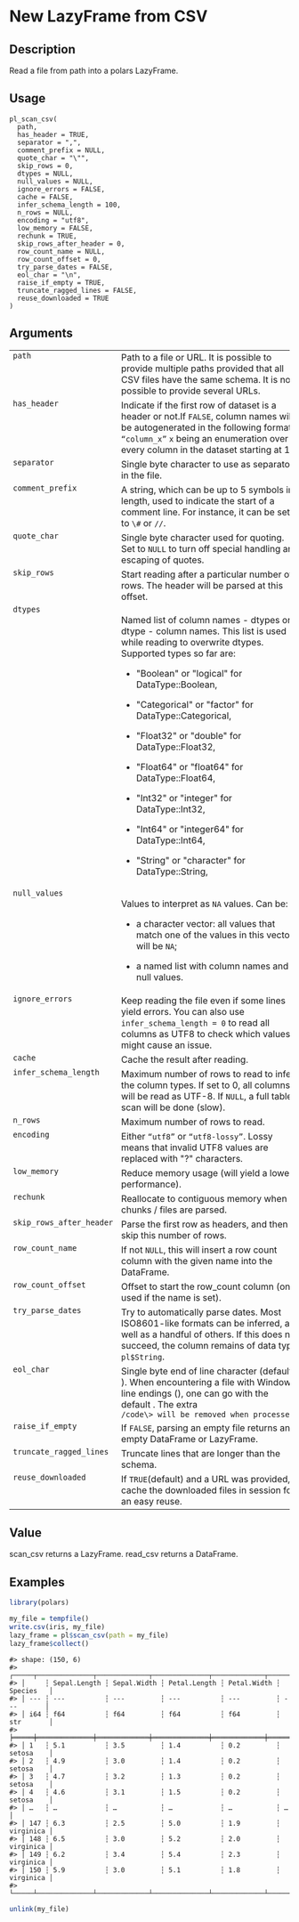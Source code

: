 

# New LazyFrame from CSV

## Description

Read a file from path into a polars LazyFrame.

## Usage

<pre><code class='language-R'>pl_scan_csv(
  path,
  has_header = TRUE,
  separator = ",",
  comment_prefix = NULL,
  quote_char = "\"",
  skip_rows = 0,
  dtypes = NULL,
  null_values = NULL,
  ignore_errors = FALSE,
  cache = FALSE,
  infer_schema_length = 100,
  n_rows = NULL,
  encoding = "utf8",
  low_memory = FALSE,
  rechunk = TRUE,
  skip_rows_after_header = 0,
  row_count_name = NULL,
  row_count_offset = 0,
  try_parse_dates = FALSE,
  eol_char = "\n",
  raise_if_empty = TRUE,
  truncate_ragged_lines = FALSE,
  reuse_downloaded = TRUE
)
</code></pre>

## Arguments

<table>
<tr>
<td style="white-space: nowrap; font-family: monospace; vertical-align: top">
<code id="pl_scan_csv_:_path">path</code>
</td>
<td>
Path to a file or URL. It is possible to provide multiple paths provided
that all CSV files have the same schema. It is not possible to provide
several URLs.
</td>
</tr>
<tr>
<td style="white-space: nowrap; font-family: monospace; vertical-align: top">
<code id="pl_scan_csv_:_has_header">has_header</code>
</td>
<td>
Indicate if the first row of dataset is a header or not.If
<code>FALSE</code>, column names will be autogenerated in the following
format: <code>“column_x”</code> <code>x</code> being an enumeration over
every column in the dataset starting at 1.
</td>
</tr>
<tr>
<td style="white-space: nowrap; font-family: monospace; vertical-align: top">
<code id="pl_scan_csv_:_separator">separator</code>
</td>
<td>
Single byte character to use as separator in the file.
</td>
</tr>
<tr>
<td style="white-space: nowrap; font-family: monospace; vertical-align: top">
<code id="pl_scan_csv_:_comment_prefix">comment_prefix</code>
</td>
<td>
A string, which can be up to 5 symbols in length, used to indicate the
start of a comment line. For instance, it can be set to
<code style="white-space: pre;">\#</code> or
<code style="white-space: pre;">//</code>.
</td>
</tr>
<tr>
<td style="white-space: nowrap; font-family: monospace; vertical-align: top">
<code id="pl_scan_csv_:_quote_char">quote_char</code>
</td>
<td>
Single byte character used for quoting. Set to <code>NULL</code> to turn
off special handling and escaping of quotes.
</td>
</tr>
<tr>
<td style="white-space: nowrap; font-family: monospace; vertical-align: top">
<code id="pl_scan_csv_:_skip_rows">skip_rows</code>
</td>
<td>
Start reading after a particular number of rows. The header will be
parsed at this offset.
</td>
</tr>
<tr>
<td style="white-space: nowrap; font-family: monospace; vertical-align: top">
<code id="pl_scan_csv_:_dtypes">dtypes</code>
</td>
<td>

Named list of column names - dtypes or dtype - column names. This list
is used while reading to overwrite dtypes. Supported types so far are:

<ul>
<li>

"Boolean" or "logical" for DataType::Boolean,

</li>
<li>

"Categorical" or "factor" for DataType::Categorical,

</li>
<li>

"Float32" or "double" for DataType::Float32,

</li>
<li>

"Float64" or "float64" for DataType::Float64,

</li>
<li>

"Int32" or "integer" for DataType::Int32,

</li>
<li>

"Int64" or "integer64" for DataType::Int64,

</li>
<li>

"String" or "character" for DataType::String,

</li>
</ul>
</td>
</tr>
<tr>
<td style="white-space: nowrap; font-family: monospace; vertical-align: top">
<code id="pl_scan_csv_:_null_values">null_values</code>
</td>
<td>

Values to interpret as <code>NA</code> values. Can be:

<ul>
<li>

a character vector: all values that match one of the values in this
vector will be <code>NA</code>;

</li>
<li>

a named list with column names and null values.

</li>
</ul>
</td>
</tr>
<tr>
<td style="white-space: nowrap; font-family: monospace; vertical-align: top">
<code id="pl_scan_csv_:_ignore_errors">ignore_errors</code>
</td>
<td>
Keep reading the file even if some lines yield errors. You can also use
<code>infer_schema_length = 0</code> to read all columns as UTF8 to
check which values might cause an issue.
</td>
</tr>
<tr>
<td style="white-space: nowrap; font-family: monospace; vertical-align: top">
<code id="pl_scan_csv_:_cache">cache</code>
</td>
<td>
Cache the result after reading.
</td>
</tr>
<tr>
<td style="white-space: nowrap; font-family: monospace; vertical-align: top">
<code id="pl_scan_csv_:_infer_schema_length">infer_schema_length</code>
</td>
<td>
Maximum number of rows to read to infer the column types. If set to 0,
all columns will be read as UTF-8. If <code>NULL</code>, a full table
scan will be done (slow).
</td>
</tr>
<tr>
<td style="white-space: nowrap; font-family: monospace; vertical-align: top">
<code id="pl_scan_csv_:_n_rows">n_rows</code>
</td>
<td>
Maximum number of rows to read.
</td>
</tr>
<tr>
<td style="white-space: nowrap; font-family: monospace; vertical-align: top">
<code id="pl_scan_csv_:_encoding">encoding</code>
</td>
<td>
Either <code>“utf8”</code> or <code>“utf8-lossy”</code>. Lossy means
that invalid UTF8 values are replaced with "?" characters.
</td>
</tr>
<tr>
<td style="white-space: nowrap; font-family: monospace; vertical-align: top">
<code id="pl_scan_csv_:_low_memory">low_memory</code>
</td>
<td>
Reduce memory usage (will yield a lower performance).
</td>
</tr>
<tr>
<td style="white-space: nowrap; font-family: monospace; vertical-align: top">
<code id="pl_scan_csv_:_rechunk">rechunk</code>
</td>
<td>
Reallocate to contiguous memory when all chunks / files are parsed.
</td>
</tr>
<tr>
<td style="white-space: nowrap; font-family: monospace; vertical-align: top">
<code id="pl_scan_csv_:_skip_rows_after_header">skip_rows_after_header</code>
</td>
<td>
Parse the first row as headers, and then skip this number of rows.
</td>
</tr>
<tr>
<td style="white-space: nowrap; font-family: monospace; vertical-align: top">
<code id="pl_scan_csv_:_row_count_name">row_count_name</code>
</td>
<td>
If not <code>NULL</code>, this will insert a row count column with the
given name into the DataFrame.
</td>
</tr>
<tr>
<td style="white-space: nowrap; font-family: monospace; vertical-align: top">
<code id="pl_scan_csv_:_row_count_offset">row_count_offset</code>
</td>
<td>
Offset to start the row_count column (only used if the name is set).
</td>
</tr>
<tr>
<td style="white-space: nowrap; font-family: monospace; vertical-align: top">
<code id="pl_scan_csv_:_try_parse_dates">try_parse_dates</code>
</td>
<td>
Try to automatically parse dates. Most ISO8601-like formats can be
inferred, as well as a handful of others. If this does not succeed, the
column remains of data type <code>pl$String</code>.
</td>
</tr>
<tr>
<td style="white-space: nowrap; font-family: monospace; vertical-align: top">
<code id="pl_scan_csv_:_eol_char">eol_char</code>
</td>
<td>
Single byte end of line character (default:
<code style="white-space: pre;"></code>). When encountering a file with
Windows line endings (<code style="white-space: pre;"></code>), one can
go with the default <code style="white-space: pre;"></code>. The extra
<code style="white-space: pre;">/code\> will be removed when processed.
</td>
</tr>
<tr>
<td style="white-space: nowrap; font-family: monospace; vertical-align: top">
<code id="pl_scan_csv_:_raise_if_empty">raise_if_empty</code>
</td>
<td>
If <code>FALSE</code>, parsing an empty file returns an empty DataFrame
or LazyFrame.
</td>
</tr>
<tr>
<td style="white-space: nowrap; font-family: monospace; vertical-align: top">
<code id="pl_scan_csv_:_truncate_ragged_lines">truncate_ragged_lines</code>
</td>
<td>
Truncate lines that are longer than the schema.
</td>
</tr>
<tr>
<td style="white-space: nowrap; font-family: monospace; vertical-align: top">
<code id="pl_scan_csv_:_reuse_downloaded">reuse_downloaded</code>
</td>
<td>
If <code>TRUE</code>(default) and a URL was provided, cache the
downloaded files in session for an easy reuse.
</td>
</tr>
</table>

## Value

scan_csv returns a LazyFrame. read_csv returns a DataFrame.

## Examples

``` r
library(polars)

my_file = tempfile()
write.csv(iris, my_file)
lazy_frame = pl$scan_csv(path = my_file)
lazy_frame$collect()
```

    #> shape: (150, 6)
    #> ┌─────┬──────────────┬─────────────┬──────────────┬─────────────┬───────────┐
    #> │     ┆ Sepal.Length ┆ Sepal.Width ┆ Petal.Length ┆ Petal.Width ┆ Species   │
    #> │ --- ┆ ---          ┆ ---         ┆ ---          ┆ ---         ┆ ---       │
    #> │ i64 ┆ f64          ┆ f64         ┆ f64          ┆ f64         ┆ str       │
    #> ╞═════╪══════════════╪═════════════╪══════════════╪═════════════╪═══════════╡
    #> │ 1   ┆ 5.1          ┆ 3.5         ┆ 1.4          ┆ 0.2         ┆ setosa    │
    #> │ 2   ┆ 4.9          ┆ 3.0         ┆ 1.4          ┆ 0.2         ┆ setosa    │
    #> │ 3   ┆ 4.7          ┆ 3.2         ┆ 1.3          ┆ 0.2         ┆ setosa    │
    #> │ 4   ┆ 4.6          ┆ 3.1         ┆ 1.5          ┆ 0.2         ┆ setosa    │
    #> │ …   ┆ …            ┆ …           ┆ …            ┆ …           ┆ …         │
    #> │ 147 ┆ 6.3          ┆ 2.5         ┆ 5.0          ┆ 1.9         ┆ virginica │
    #> │ 148 ┆ 6.5          ┆ 3.0         ┆ 5.2          ┆ 2.0         ┆ virginica │
    #> │ 149 ┆ 6.2          ┆ 3.4         ┆ 5.4          ┆ 2.3         ┆ virginica │
    #> │ 150 ┆ 5.9          ┆ 3.0         ┆ 5.1          ┆ 1.8         ┆ virginica │
    #> └─────┴──────────────┴─────────────┴──────────────┴─────────────┴───────────┘

``` r
unlink(my_file)
```
